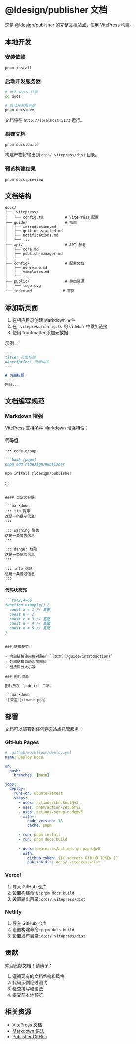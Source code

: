 # @ldesign/publisher 文档

这是 @ldesign/publisher 的完整文档站点，使用 VitePress 构建。

## 本地开发

### 安装依赖

```bash
pnpm install
```

### 启动开发服务器

```bash
# 进入 docs 目录
cd docs

# 启动开发服务器
pnpm docs:dev
```

文档将在 `http://localhost:5173` 运行。

### 构建文档

```bash
pnpm docs:build
```

构建产物将输出到 `docs/.vitepress/dist` 目录。

### 预览构建结果

```bash
pnpm docs:preview
```

## 文档结构

```
docs/
├── .vitepress/
│   └── config.ts          # VitePress 配置
├── guide/                 # 指南
│   ├── introduction.md
│   ├── getting-started.md
│   ├── notifications.md
│   └── ...
├── api/                   # API 参考
│   ├── core.md
│   ├── publish-manager.md
│   └── ...
├── config/                # 配置文档
│   ├── overview.md
│   ├── templates.md
│   └── ...
├── public/                # 静态资源
│   └── logo.svg
└── index.md              # 首页
```

## 添加新页面

1. 在相应目录创建 Markdown 文件
2. 在 `.vitepress/config.ts` 的 `sidebar` 中添加链接
3. 使用 frontmatter 添加元数据

示例：

```markdown
---
title: 页面标题
description: 页面描述
---

# 页面标题

内容...
```

## 文档编写规范

### Markdown 增强

VitePress 支持多种 Markdown 增强特性：

#### 代码组

```markdown
::: code-group

```bash [pnpm]
pnpm add @ldesign/publisher
```

```bash [npm]
npm install @ldesign/publisher
```

:::
```

#### 自定义容器

```markdown
::: tip 提示
这是一条提示信息
:::

::: warning 警告
这是一条警告信息
:::

::: danger 危险
这是一条危险信息
:::

::: info 信息
这是一条普通信息
:::
```

#### 代码块高亮

```markdown
```ts{2,4-6}
function example() {
  const a = 1 // 高亮
  const b = 2
  const c = 3 // 高亮
  const d = 4 // 高亮
  const e = 5 // 高亮
}
```
```

### 链接规范

- 内部链接使用相对路径：`[文本](/guide/introduction)`
- 外部链接自动添加图标
- 链接区分大小写

### 图片资源

图片放在 `public` 目录：

```markdown
![描述](/image.png)
```

## 部署

文档可以部署到任何静态站点托管服务：

### GitHub Pages

```yaml
# .github/workflows/deploy.yml
name: Deploy Docs

on:
  push:
    branches: [main]

jobs:
  deploy:
    runs-on: ubuntu-latest
    steps:
      - uses: actions/checkout@v3
      - uses: pnpm/action-setup@v2
      - uses: actions/setup-node@v3
        with:
          node-version: 18
          cache: pnpm
      
      - run: pnpm install
      - run: pnpm docs:build
      
      - uses: peaceiris/actions-gh-pages@v3
        with:
          github_token: ${{ secrets.GITHUB_TOKEN }}
          publish_dir: docs/.vitepress/dist
```

### Vercel

1. 导入 GitHub 仓库
2. 设置构建命令: `pnpm docs:build`
3. 设置输出目录: `docs/.vitepress/dist`

### Netlify

1. 导入 GitHub 仓库
2. 设置构建命令: `pnpm docs:build`
3. 设置发布目录: `docs/.vitepress/dist`

## 贡献

欢迎贡献文档！请确保：

1. 遵循现有的文档结构和风格
2. 代码示例经过测试
3. 检查拼写和语法
4. 提交前本地预览

## 相关资源

- [VitePress 文档](https://vitepress.dev)
- [Markdown 语法](https://www.markdownguide.org/)
- [Publisher GitHub](https://github.com/ldesign/packages/publisher)
